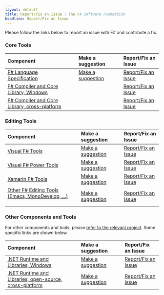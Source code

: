 ```yaml
---
layout: default
title: Report/Fix an Issue | The F# Software Foundation
headline: Report/Fix an Issue
---
```


Please follow the links below to report an issue with F# and contribute a fix.

### Core Tools

| Component         |   | Make a suggestion   |   | Report/Fix an Issue |
|:------------------|:--|:--------------------|:--|:------------------|
| [F# Language Specification](http://fsharp.org/specs/language-spec/)               &nbsp; | &nbsp; | [Make a suggestion](https://fslang.uservoice.com/forums/245727-f-language)     |  &nbsp; |  [Report/Fix an Issue](http://fsharp.org/specs/language-spec/)      | 
| [F# Compiler and Core Library, Windows](http://visualfsharp.codeplex.com)         &nbsp; | &nbsp; |                                                                                |  &nbsp; |  [Report/Fix an Issue](http://visualfsharp.codeplex.com) | 
| [F# Compiler and Core Library, cross-platform](http://github.com/fsharp/fsharp)   &nbsp; | &nbsp; |                                                                                |  &nbsp; |  [Report/Fix an Issue](http://github.com/fsharp/fsharp) | 

### Editing Tools

| Component           |   | Make a suggestion   |   | Report/Fix an Issue |
|:--------------------|:--|:------------------|:--|:------------------|
| [Visual F# Tools](http://msdn.microsoft.com/en-us/library/dd233154.aspx)                                              &nbsp; | &nbsp; |  [Make a suggestion](http://visualstudio.uservoice.com/forums/121579-visual-studio/category/30935-languages-f-tools)     |  | [Report/Fix an Issue](http://visualfsharp.codeplex.com) |
| [Visual F# Power Tools](http://fsprojects.github.io/VisualFSharpPowerTools/)                             &nbsp; | &nbsp; | [Make a suggestion](http://vfpt.uservoice.com/)     | |    [Report/Fix an Issue](https://github.com/fsprojects/VisualFSharpPowerTools/) |
| [Xamarin F# Tools](http://developer.xamarin.com/guides/cross-platform/fsharp/fsharp_support_overview/)   &nbsp; | &nbsp; |  [Make a suggestion](http://fsharpbinding.uservoice.com/)     | |   [Report/Fix an Issue](http://fsharp.github.io/fsharpbinding/) |
| [Other F# Editing Tools (Emacs, MonoDevelop, ...)](http://fsharp.github.io/fsharpbinding/)               &nbsp; | &nbsp; | [Make a suggestion](http://fsharpbinding.uservoice.com/)     | |  [Report/Fix an Issue](http://fsharp.github.io/fsharpbinding/) |

### Other Components and Tools

For other components and tools, please [refer to the relevant project](http://fsharp.org/community/projects). Some specific links are shown below.

| Component         |   | Make a suggestion   |   | Report/Fix an Issue |
|:------------------|:--|:--------------------|:--|:------------------|
| [.NET Runtime and Libraries, Windows](http://www.microsoft.com/net)                                     &nbsp; | &nbsp; | [Make a suggestion](http://visualstudio.uservoice.com/forums/121579-visual-studio/category/31481-net)     |  &nbsp; |  [Report/Fix an Issue](http://connect.microsoft.com/visualstudio) | 
| [.NET Runtime and Libraries, open-source, cross-platform](http://www.mono-project.com/)                 &nbsp; | &nbsp; | [Make a suggestion](http://www.mono-project.com/community/)     |  &nbsp; | [Report/Fix an Issue](http://www.mono-project.com/community/) |
